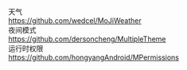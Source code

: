 天气  
https://github.com/wedcel/MoJiWeather  
夜间模式  
https://github.com/dersoncheng/MultipleTheme  
运行时权限  
https://github.com/hongyangAndroid/MPermissions  
